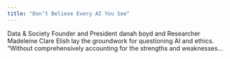 ```yaml
---
title: "Don’t Believe Every AI You See"
---
```


Data & Society Founder and President danah boyd and Researcher Madeleine Clare Elish lay the groundwork for questioning AI and ethics. “Without comprehensively accounting for the strengths and weaknesses...

